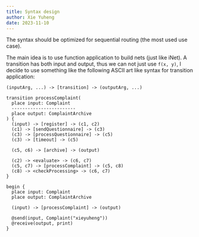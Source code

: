 ```yaml
---
title: Syntax design
author: Xie Yuheng
date: 2023-11-10
---
```


The syntax should be optimized for sequential routing (the most used use case).

The main idea is to use function application to build nets (just like iNet).
A transition has both input and output, thus we can not just use `f(x, y)`,
I decide to use something like the following ASCII art like syntax
for transition application:

```
(inputArg, ...) -> [transition] -> (outputArg, ...)
```

```
transition processComplaint(
  place input: Complaint
  ------------------------
  place output: ComplaintArchive
) {
  (input) -> [register] -> (c1, c2)
  (c1) -> [sendQuestionnaire] -> (c3)
  (c3) -> [processQuestionnaire] -> (c5)
  (c3) -> [timeout] -> (c5)

  (c5, c6) -> [archive] -> (output)

  (c2) -> <evaluate> -> (c6, c7)
  (c5, c7) -> [processComplaint] -> (c5, c8)
  (c8) -> <checkProcessing> -> (c6, c7)
}
```

```
begin {
  place input: Complaint
  place output: ComplaintArchive

  (input) -> [processComplaint] -> (output)

  @send(input, Complaint("xieyuheng"))
  @receive(output, print)
}
```
